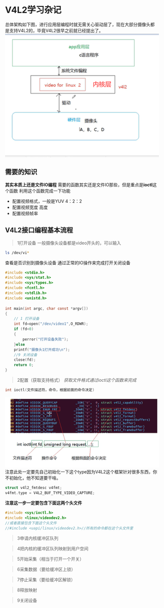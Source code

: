 # V4L2学习杂记
总体架构如下图，进行应用层编程时就无需关心驱动层了，现在大部分摄像头都
是支持V4L2的，毕竟V4L2很早之前就已经提出了。
![](img/V4L2分层.png)

## 需要的知识
**其实本质上还是文件IO编程**
需要的函数其实还是文件IO那些，但是重点是**ioctl**这个函数
利用这个函数完成一下功能
- 配置视频格式，一般是YUV 4：2：2
- 配置视频宽度 高度
- 配置视频帧率
## V4L2接口编程基本流程
>1打开设备
一般摄像头设备都是video开头的，可以输入
```sh
ls /dev/vi*
```
查看是否识别到摄像头设备
通过正常的IO操作来完成打开关闭设备
```c
#include <stdio.h>
#include <sys/stat.h>
#include <sys/types.h>
#include <fcntl.h>
#include <stdlib.h>
#include <unistd.h>

int main(int argc, char const *argv[])
{
    // 1 打开设备
    int fd=open("/dev/video1",O_RDWR);
    if (fd<0)
    {
        perror("打开设备失败");
    }else
    printf("摄像头1打开成功\n");
    //9 关闭设备
    close(fd);
    return 0;
}
```
>2配置（获取支持格式）
*获取文件格式通过ioctl这个函数来完成*
```c
int ioctl(文件描述符，命令，根据前面的命令决定)
```
![](img/ioctl控制V4L2命令.png)
注意此处一定要先自己初始化一下这个type因为V4L2这个框架针对很多东西，你不初始化，他不知道要干啥。
```c
struct v4l2_fmtdesc v4fmt;
v4fmt.type = V4L2_BUF_TYPE_VIDEO_CAPTURE;
```

**注意这一步一定要包含下面这两个头文件**
```c
#include <sys/ioctl.h>
#include <linux/videodev2.h> 
//或者直接包含下面这个头文件
//#include <uapi/linux/videodev2.h>//所有的命令都在这个头文件里
```

>3申请内核缓冲区队列


>4把内核的缓冲区队列映射到用户空间

>5开始采集（相当于打开一个开关）

>6采集数据（要给缓冲区上锁）

>7停止采集（要给缓冲区解锁）

>8释放映射

>9关闭设备